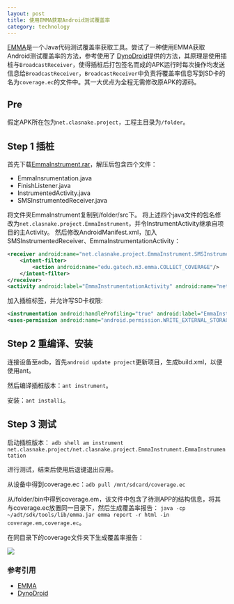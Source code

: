 ```yaml
---
layout: post
title: 使用EMMA获取Android测试覆盖率
category: technology
---
```

[EMMA](http://emma.sourceforge.net/)是一个Java代码测试覆盖率获取工具。尝试了一种使用EMMA获取Android测试覆盖率的方法，参考使用了
[DynoDroid](http://www.cercs.gatech.edu/tech-reports/tr2012/git-cercs-12-09.pdf)提供的方法，其原理是使用插桩与`BroadcastReceiver`，使得插桩后打包签名而成的APK运行时每次操作均发送信息给`BroadcastReceiver`，`BroadcastReceiver`中负责将覆盖率信息写到SD卡的名为`coverage.ec`的文件中。其一大优点为全程无需修改原APK的源码。

## Pre ##
假定APK所在包为`net.clasnake.project`，工程主目录为`/folder`。

## Step 1 插桩 ##

首先下载[EmmaInstrument.rar]({{site:url}}/assets/code/EmmaInstrument.rar)，解压后包含四个文件：


- EmmaInsrumentation.java
- FinishListener.java
- InstrumentedActivity.java
- SMSInstrumentedReceiver.java

将文件夹EmmaInstrument复制到/folder/src下。
将上述四个java文件的包名修改为`net.clasnake.project.EmmaInstrument`，并令InstrumentActivity继承自项目的主Activity。
然后修改AndroidManifest.xml，加入SMSInstrumentedReceiver、EmmaInstrumentationActivity：

```xml
<receiver android:name="net.clasnake.project.EmmaInstrument.SMSInstrumentedReceiver">
	<intent-filter>
		<action android:name="edu.gatech.m3.emma.COLLECT_COVERAGE"/>
	</intent-filter>
</receiver>
<activity android:label="EmmaInstrumentationActivity" android:name="net.clasnake.project.EmmaInstrument.InstrumentedActivity"/>
```

加入插桩标签，并允许写SD卡权限:

```xml
<instrumentation android:handleProfiling="true" android:label="EmmaInstrumentation" android:name="net.clasnake.project.EmmaInstrument.EmmaInstrumentation" android:targetPackage="net.clasnake.project"/>
<uses-permission android:name="android.permission.WRITE_EXTERNAL_STORAGE"/>
```
## Step 2 重编译、安装 ##

连接设备至adb，首先`android update project`更新项目，生成build.xml，以便使用ant。

然后编译插桩版本：`ant instrument`。

安装：`ant installi`。

## Step 3 测试 ##

启动插桩版本：
    `adb shell am instrument net.clasnake.project/net.clasnake.project.EmmaInstrument.EmmaInstrumentation`

进行测试，结束后使用后退键退出应用。

从设备中得到coverage.ec：`adb pull /mnt/sdcard/coverage.ec`

从/folder/bin中得到coverage.em，该文件中包含了待测APP的结构信息，将其与coverage.ec放置同一目录下，然后生成覆盖率报告：
`java -cp ~/adt/sdk/tools/lib/emma.jar emma report -r html -in coverage.em,coverage.ec`。

在同目录下的coverage文件夹下生成覆盖率报告：

![]({{site:url}}/assets/images/posts/2014-10-30-emma_for_android/emma.JPG)

### 参考引用 ###

- [EMMA](http://emma.sourceforge.net/)
- [DynoDroid](http://www.cercs.gatech.edu/tech-reports/tr2012/git-cercs-12-09.pdf)